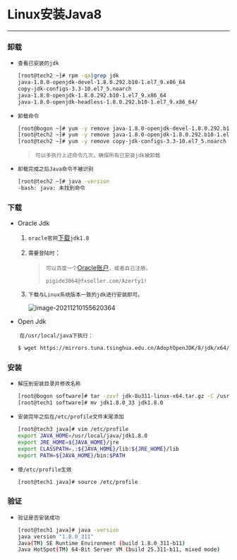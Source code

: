 # Linux安装Java8

---

### 卸载

- `查看已安装的jdk`

  ```bash
  [root@tech2 ~]# rpm -qa|grep jdk
  java-1.8.0-openjdk-devel-1.8.0.292.b10-1.el7_9.x86_64
  copy-jdk-configs-3.3-10.el7_5.noarch
  java-1.8.0-openjdk-1.8.0.292.b10-1.el7_9.x86_64
  java-1.8.0-openjdk-headless-1.8.0.292.b10-1.el7_9.x86_64/
  ```

- `卸载命令`

  ```bash
  [root@bogon ~]# yum -y remove java-1.8.0-openjdk-devel-1.8.0.292.b10-1.el7_9.x86_64
  [root@tech2 ~]# yum -y remove java-1.8.0-openjdk-1.8.0.292.b10-1.el7_9.x86_64
  [root@tech2 ~]# yum -y remove copy-jdk-configs-3.3-10.el7_5.noarch
  ```

  > `可以多执行上述命令几次，确保所有已安装jdk被卸载`

- `卸载完成之后Java命令不被识别`

  ```bash
  [root@tech2 ~]# java -version
  -bash: java: 未找到命令
  ```

### 下载

- Oracle Jdk

  1. `oracle官网`<a href="http://www.oracle.com/technetwork/java/javase/downloads/jdk8-downloads-2133151.html" target="_blank">下载</a>`jdk1.8`

  2. `需要登陆时`：

     > `可以百度一个`<a href="https://blog.csdn.net/yuan5025/article/details/108689201" target="_blank">Oracle账户</a>`，或者自己注册。`
     >
     > ```
     > pigide3064@fxseller.com/Azerty1!
     > ```

  3. `下载与Linux系统版本一致的jdk进行安装即可。`

     ![image-20211210155620364](https://note.youdao.com/yws/public/resource/77ebc9a8b6295c7507d70ec085674ca9/xmlnote/WEBRESOURCE71791cbf37bc086ac67006d07544f92c/515)

- Open Jdk

  ​	`在/usr/local/java下执行：`

  ```bash
  $ wget https://mirrors.tuna.tsinghua.edu.cn/AdoptOpenJDK/8/jdk/x64/linux/OpenJDK8U-jdk_x64_linux_hotspot_8u312b07.tar.gz
  ```


### 安装

- `解压到安装目录并修改名称`

  ```bash
  [root@bogon software]# tar -zxvf jdk-8u311-linux-x64.tar.gz -C /usr/local/java/
  [root@tech1 software]# mv jdk1.8.0_33 jdk1.8.0
  ```

- `安装完毕之后在/etc/profile文件末尾添加`

  ```bash
  [root@tech3 java]# vim /etc/profile
  export JAVA_HOME=/usr/local/java/jdk1.8.0
  export JRE_HOME=${JAVA_HOME}/jre
  export CLASSPATH=.:${JAVA_HOME}/lib:${JRE_HOME}/lib
  export PATH=${JAVA_HOME}/bin:$PATH
  ```

- `使/etc/profile生效`

  ```bash
  [root@tech1 java]# source /etc/profile
  ```

### 验证

- `验证是否安装成功`

  ```bash
  [root@tech1 java]# java -version
  java version "1.8.0_311"
  Java(TM) SE Runtime Environment (build 1.8.0_311-b11)
  Java HotSpot(TM) 64-Bit Server VM (build 25.311-b11, mixed mode)
  ```

  



​	







